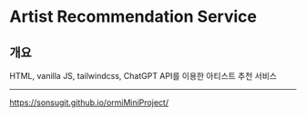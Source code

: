 # Artist Recommendation Service
## 개요
HTML, vanilla JS, tailwindcss, ChatGPT API를 이용한 아티스트 추천 서비스 <br>
***
https://sonsugit.github.io/ormiMiniProject/
